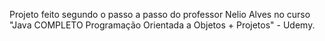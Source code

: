 Projeto feito segundo o passo a passo do professor Nelio Alves no curso "Java COMPLETO Programação Orientada a Objetos + Projetos" - Udemy.
